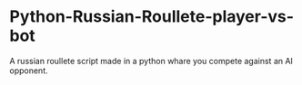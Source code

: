 # Python-Russian-Roullete-player-vs-bot
A russian roullete script made in a python whare you compete against an AI opponent.
